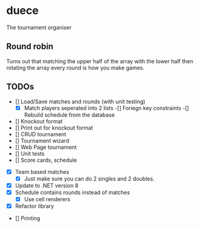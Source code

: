 # duece 
The tournament organiser
## Round robin
Turns out that matching the upper half of the array with the lower half then
rotating the array every round is how you make games.

## TODOs
- [] Load/Save matches and rounds (with unit testing)
    -[X] Match players seperated into 2 lists
    -[] Foriegn key constraints
    -[] Rebuild schedule from the database
- [] Knockout format
- [] Print out for knockout format
- [] CRUD tournament
- [] Tournament wizard
- [] Web Page tournament
- [] Unit tests
- [] Score cards, schedule
- [X] Team based matches
    - [X] Just make sure you can do 2 singles and 2 doubles.
- [X] Update to .NET version 8
- [X] Schedule contains rounds instead of matches
    - [X] Use cell renderers
- [X] Refactor library
- [] Printing

